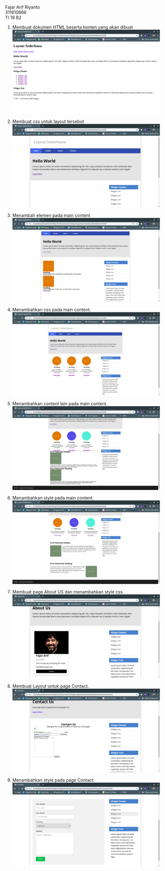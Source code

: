 Fajar Arif Riyanto  
311910666  
TI 19 B2

1. Membuat dokumen HTML beserta konten yang akan dibuat   
   ![gambar1](assets/img/lay1.png)  

2. Membuat css untuk layout tersebut
    ![gambar2](assets/img/lay2.png)

3. Menambah elemen pada main content  
    ![gambar3](assets/img/lay3.png)

4. Menambahkan css pada main content.
     ![gambar4](assets/img/lay4.png)

5. Menambahkan content lain pada main content.
    ![gambar5](assets/img/lay6.png)

6. Menambahkan style pada main content.
    ![gambar6](assets/img/lay7.png)  

7. Membuat page About US dan menambahkan style css.  
    ![gambar7](assets/img/about1.png)  

8. Membuat Layout untuk page Contact.
    ![gambar8](assets/img/contact1.png)

9. Menambahkan style pada page Contact.
    ![gambar9](assets/img/contact2.png)


